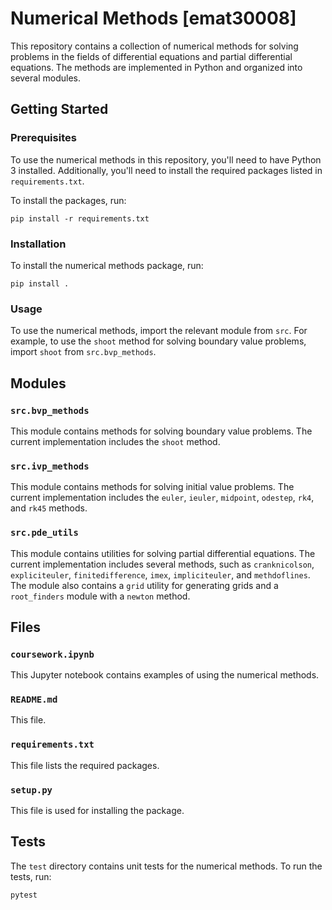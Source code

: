 # Numerical Methods [emat30008]

This repository contains a collection of numerical methods for solving problems in the fields of differential equations and partial differential equations. The methods are implemented in Python and organized into several modules.

## Getting Started

### Prerequisites

To use the numerical methods in this repository, you'll need to have Python 3 installed. Additionally, you'll need to install the required packages listed in `requirements.txt`.

To install the packages, run:

```
pip install -r requirements.txt
```

### Installation

To install the numerical methods package, run:

```
pip install .
```

### Usage

To use the numerical methods, import the relevant module from `src`. For example, to use the `shoot` method for solving boundary value problems, import `shoot` from `src.bvp_methods`.

## Modules

### `src.bvp_methods`

This module contains methods for solving boundary value problems. The current implementation includes the `shoot` method.

### `src.ivp_methods`

This module contains methods for solving initial value problems. The current implementation includes the `euler`, `ieuler`, `midpoint`, `odestep`, `rk4`, and `rk45` methods.

### `src.pde_utils`

This module contains utilities for solving partial differential equations. The current implementation includes several methods, such as `cranknicolson`, `expliciteuler`, `finitedifference`, `imex`, `impliciteuler`, and `methdoflines`. The module also contains a `grid` utility for generating grids and a `root_finders` module with a `newton` method.

## Files

### `coursework.ipynb`

This Jupyter notebook contains examples of using the numerical methods.

### `README.md`

This file.

### `requirements.txt`

This file lists the required packages.

### `setup.py`

This file is used for installing the package.

## Tests

The `test` directory contains unit tests for the numerical methods. To run the tests, run:

```
pytest
```
